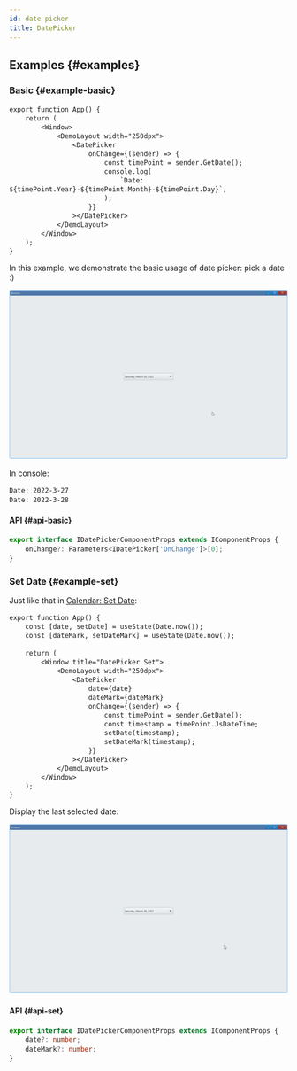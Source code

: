 ```yaml
---
id: date-picker
title: DatePicker
---
```


## Examples {#examples}

### Basic {#example-basic}

```tsx
export function App() {
    return (
        <Window>
            <DemoLayout width="250dpx">
                <DatePicker
                    onChange={(sender) => {
                        const timePoint = sender.GetDate();
                        console.log(
                            `Date: ${timePoint.Year}-${timePoint.Month}-${timePoint.Day}`,
                        );
                    }}
                ></DatePicker>
            </DemoLayout>
        </Window>
    );
}
```

In this example, we demonstrate the basic usage of date picker: pick a date :)

![date picker basic](./assets/date-picker-basic.gif)

In console:

```bash
Date: 2022-3-27
Date: 2022-3-28
```

#### API {#api-basic}

```ts
export interface IDatePickerComponentProps extends IComponentProps {
    onChange?: Parameters<IDatePicker['OnChange']>[0];
}
```

### Set Date {#example-set}

Just like that in [Calendar: Set Date](./calendar#example-set):

```tsx
export function App() {
    const [date, setDate] = useState(Date.now());
    const [dateMark, setDateMark] = useState(Date.now());

    return (
        <Window title="DatePicker Set">
            <DemoLayout width="250dpx">
                <DatePicker
                    date={date}
                    dateMark={dateMark}
                    onChange={(sender) => {
                        const timePoint = sender.GetDate();
                        const timestamp = timePoint.JsDateTime;
                        setDate(timestamp);
                        setDateMark(timestamp);
                    }}
                ></DatePicker>
            </DemoLayout>
        </Window>
    );
}
```

Display the last selected date:

![date picker set](./assets/date-picker-set.gif)

#### API {#api-set}

```ts
export interface IDatePickerComponentProps extends IComponentProps {
    date?: number;
    dateMark?: number;
}
```
